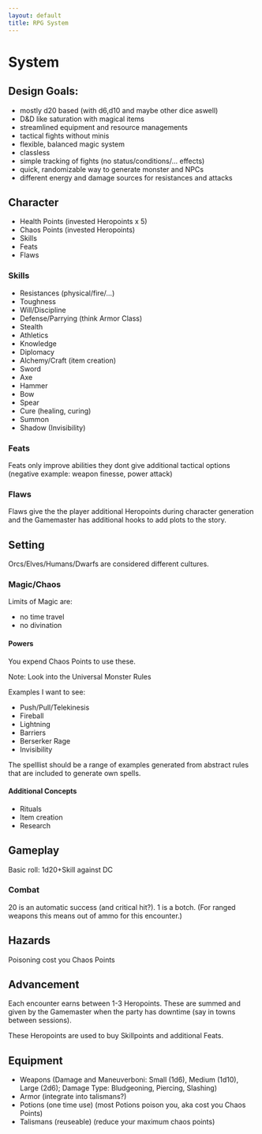 ```yaml
---
layout: default
title: RPG System
---
```


# System

## Design Goals:

* mostly d20 based (with d6,d10 and maybe other dice aswell)
* D&D like saturation with magical items
* streamlined equipment and resource managements
* tactical fights without minis
* flexible, balanced magic system
* classless
* simple tracking of fights (no status/conditions/... effects)
* quick, randomizable way to generate monster and NPCs
* different energy and damage sources for resistances and attacks

## Character

* Health Points (invested Heropoints x 5)
* Chaos Points (invested Heropoints)
* Skills
* Feats
* Flaws

### Skills

* Resistances (physical/fire/...)
* Toughness
* Will/Discipline
* Defense/Parrying (think Armor Class)
* Stealth
* Athletics
* Knowledge
* Diplomacy
* Alchemy/Craft (item creation)
* Sword
* Axe
* Hammer
* Bow
* Spear
* Cure (healing, curing)
* Summon
* Shadow (Invisibility)

### Feats

Feats only improve abilities they dont give additional tactical options (negative example: weapon finesse, power attack)

### Flaws

Flaws give the the player additional Heropoints during character generation and the Gamemaster has additional hooks
to add plots to the story.

## Setting

Orcs/Elves/Humans/Dwarfs are considered different cultures.

### Magic/Chaos

Limits of Magic are:

* no time travel
* no divination

#### Powers

You expend Chaos Points to use these.

Note: Look into the Universal Monster Rules

Examples I want to see:

* Push/Pull/Telekinesis
* Fireball
* Lightning
* Barriers
* Berserker Rage
* Invisibility

The spelllist should be a range of examples generated from abstract rules that are included
to generate own spells.

#### Additional Concepts

* Rituals
* Item creation
* Research

## Gameplay

Basic roll: 1d20+Skill against DC

### Combat

20 is an automatic success (and critical hit?).
1 is a botch. (For ranged weapons this means out of ammo for this encounter.)

## Hazards

Poisoning cost you Chaos Points

## Advancement

Each encounter earns between 1-3 Heropoints. These are summed and
given by the Gamemaster when the party has downtime (say in towns
between sessions).

These Heropoints are used to buy Skillpoints and additional Feats.

## Equipment

* Weapons (Damage and Maneuverboni: Small (1d6), Medium (1d10), Large (2d6); Damage Type: Bludgeoning, Piercing, Slashing)
* Armor (integrate into talismans?)
* Potions (one time use) (most Potions poison you, aka cost you Chaos Points)
* Talismans (reuseable) (reduce your maximum chaos points)
